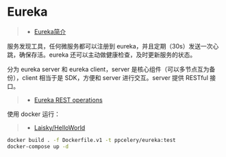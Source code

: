 # Eureka


> - [Eureka简介](https://www.cnblogs.com/wangdaijun/p/6851027.html)

服务发现工具，任何微服务都可以注册到 eureka，并且定期（30s）发送一次心跳，确保存活。eureka 还可以主动做健康检查，及时更新服务的状态。

分为 eureka server 和 eureka client，server 是核心组件（可以多节点互为备份），client 相当于是 SDK，方便和 server 进行交互。server 提供 RESTful 接口。

> - [Eureka REST operations](https://github.com/Netflix/eureka/wiki/Eureka-REST-operations)

使用 docker 运行：

> - [Laisky/HelloWorld](https://github.com/Laisky/HelloWorld/tree/master/spring/eureka)

```sh
docker build . -f Dockerfile.v1 -t ppcelery/eureka:test
docker-compose up -d
```

